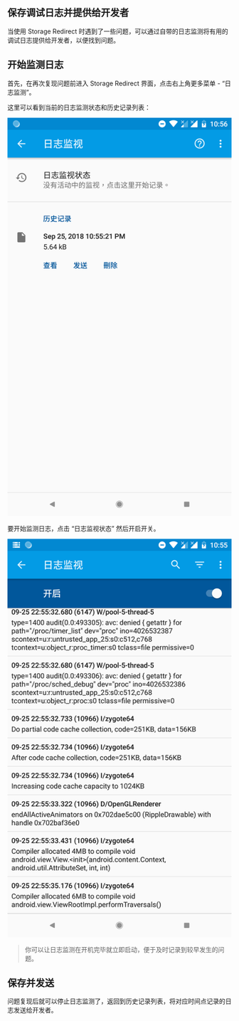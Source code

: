 ## 保存调试日志并提供给开发者

当使用 Storage Redirect 时遇到了一些问题，可以通过自带的日志监测将有用的调试日志提供给开发者，以便找到问题。

## 开始监测日志

首先，在再次复现问题前进入 Storage Redirect 界面，点击右上角更多菜单 - “日志监测”。

这里可以看到当前的日志监测状态和历史记录列表：

![历史列表](./images/logcat_history.png)

要开始监测日志，点击 “日志监视状态” 然后开启开关。

![日志监测界面](./images/logcat_ui.png)

> 你可以让日志监测在开机完毕就立即启动，便于及时记录到较早发生的问题。

## 保存并发送

问题复现后就可以停止日志监测了，返回到历史记录列表，将对应时间点记录的日志发送给开发者。
